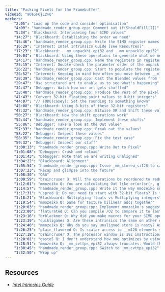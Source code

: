 ```yaml
---
title: "Packing Pixels for the Framebuffer"
videoId: "90eSF6jLzvQ"
markers:
    "2:05": "Load up the code and consider optimisation"
    "4:09": "handmade_render_group.cpp: Comment out if(ShouldFill[I])"
    "5:34": "Blackboard: Interleaving four SIMD values"
    "14:27": "Blackboard: Establishing the order we need"
    "15:46": "handmade_render_group.cpp: Write the SIMD register names that we want to end up with"
    "16:29": "Internet: Intel Intrinsics Guide [see Resources]"
    "17:23": "Blackboard: __mm_unpackhi_epi32 and __mm_unpacklo_epi32"
    "19:04": "Blackboard: Using these operations to generate what we need"
    "24:17": "handmade_render_group.cpp: Name the registers in register order"
    "25:15": "Internet: Double-check the parameter order of the unpack operations"
    "26:22": "handmade_render_group.cpp: Start to populate the registers"
    "26:52": "Internet: Keeping in mind how often you move between __m128 and __m128i"
    "28:39": "handmade_render_group.cpp: Cast the Blended values from float to int"
    "29:47": "Use structured art to enable us to see what's happening"
    "34:47": "Debugger: Watch how our art gets shuffled"
    "38:40": "handmade_render_group.cpp: Produce the rest of the pixel values we need"
    "41:43": "Convert 32-bit floating point values to 8-bit integers"
    "44:07": "// TODO(casey): Set the rounding to something known"
    "45:08": "Blackboard: Using 8-bits of these 32-bit registers"
    "47:32": "handmade_render_group.cpp: Bitwise OR and Shift these values"
    "50:27": "Blackboard: How the shift operations work"
    "52:44": "handmade_render_group.cpp: Implement these shifts"
    "55:06": "Debugger: Take a look at the Out value"
    "57:33": "handmade_render_group.cpp: Break out the values"
    "58:22": "Debugger: Inspect these values"
    "58:35": "handmade_render_group.cpp: Fix the test case"
    "59:32": "Debugger: Inspect our stuff"
    "1:00:13": "handmade_render_group.cpp: Write Out to Pixel"
    "1:01:08": "Debugger: Crash and reload"
    "1:01:43": "Debugger: Note that we are writing unaligned"
    "1:04:22": "Blackboard: Alignment"
    "1:05:54": "handmade_render_group.cpp: Issue _mm_storeu_si128 to cause the compiler to use the (unaligned) mov instruction"
    "1:07:23": "Recap and glimpse into the future"
    "1:08:30": "Q&A"
    "1:09:59": "braincruser Q: Will the operations be reordered to reduce the number of ops and load / stores?"
    "1:12:01": "mmozeiko Q: You are calculating Out like or(or(or(r, g), b), a). Would it be better to do it like this: or(or(r, g), or(b, a)), so first two or's are not dependent on each other?"
    "1:14:57": "handmade_render_group.cpp: Write it the way mmozeiko suggests"
    "1:17:31": "uspred Q: Do you need to start with 32-bit floats? Is there further optimization that doesn't need the casting?"
    "1:18:21": "Blackboard: Multiplying floats vs Multiplying integers"
    "1:19:54": "mmozeiko Q: Same for texture bilinear adds together"
    "1:20:03": "handmade_render_group.cpp: Implement mmozeiko's suggestion"
    "1:23:00": "flaturated Q: Can you compile /O2 to compare it to last week's performance?"
    "1:23:16": "brblackmer Q: Why did you make macros for your SIMD operations (mmSquare, etc.) vs making functions?"
    "1:23:39": "quikligames Q: Are these intrinsics the same on other operating systems or compilers, as long as it's using Intel architecture?"
    "1:24:40": "mmozeiko Q: Why do you say unaligned store is nasty? As far as I know, for latest Intel CPUs (at least starting from Ivy Bridge) unaligned load / store is not very expensive anymore (<5% difference)"
    "1:26:25": "plain_flavored Q: Is scalar access to __m128 elements still slow on Intel?"
    "1:27:18": "braincruser Q: The processor window is 192 instructions"
    "1:28:01": "gasto5 Q: I don't understand how one optimizes by using the intrinsic or function"
    "1:28:51": "mmozeiko Q: _mm_cvttps_epi32 always truncates. Would that be better than messing with rounding mode?"
    "1:30:45": "handmade_render_group.cpp: Switch to _mm_cvttps_epi32"
    "1:32:50": "Wrap up"
---
```


## Resources

* [*Intel Intrinsics Guide*](https://software.intel.com/sites/landingpage/IntrinsicsGuide/)
